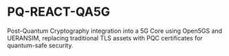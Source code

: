 # PQ-REACT-QA5G
Post-Quantum Cryptography integration into a 5G Core using Open5GS and UERANSIM, replacing traditional TLS assets with PQC certificates for quantum-safe security.
